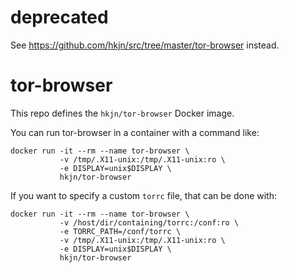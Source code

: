 # deprecated

See https://github.com/hkjn/src/tree/master/tor-browser instead.

# tor-browser

This repo defines the `hkjn/tor-browser` Docker image.

You can run tor-browser in a container with a command like:

```
docker run -it --rm --name tor-browser \
           -v /tmp/.X11-unix:/tmp/.X11-unix:ro \
           -e DISPLAY=unix$DISPLAY \
           hkjn/tor-browser
```

If you want to specify a custom `torrc` file, that can be done with:
```
docker run -it --rm --name tor-browser \
           -v /host/dir/containing/torrc:/conf:ro \
           -e TORRC_PATH=/conf/torrc \
           -v /tmp/.X11-unix:/tmp/.X11-unix:ro \
           -e DISPLAY=unix$DISPLAY \
           hkjn/tor-browser
```
